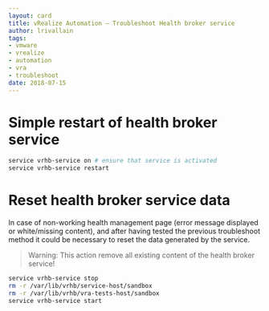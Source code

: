 ```yaml
---
layout: card
title: vRealize Automation – Troubleshoot Health broker service
author: lrivallain
tags:
- vmware
- vrealize
- automation
- vra
- troubleshoot
date: 2018-07-15
---
```


# Simple restart of health broker service

```bash
service vrhb-service on # ensure that service is activated
service vrhb-service restart
```

# Reset health broker service data

In case of non-working health management page (error message displayed or white/missing content), and after having tested the previous troubleshoot method it could be necessary to reset the data generated by the service.
> Warning: This action remove all existing content of the health broker service!

```bash
service vrhb-service stop
rm -r /var/lib/vrhb/service-host/sandbox
rm -r /var/lib/vrhb/vra-tests-host/sandbox
service vrhb-service start
```
